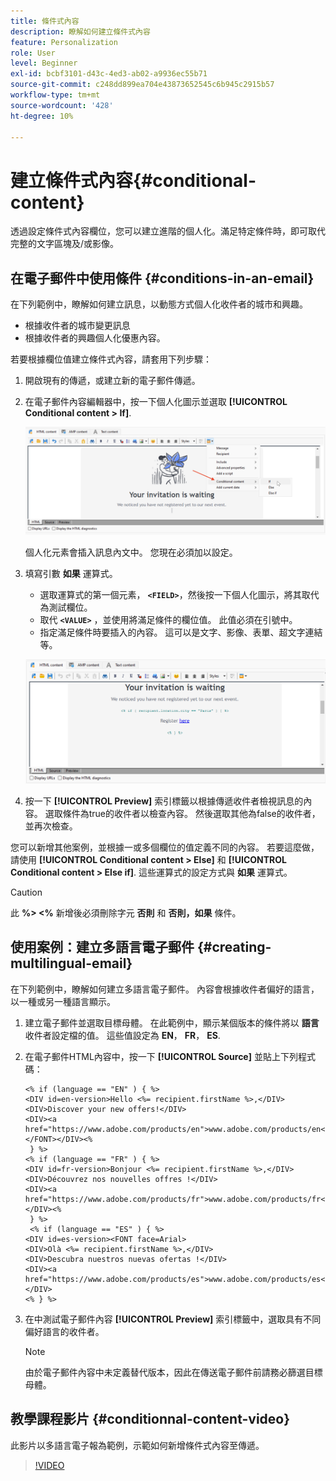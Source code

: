 ```yaml
---
title: 條件式內容
description: 瞭解如何建立條件式內容
feature: Personalization
role: User
level: Beginner
exl-id: bcbf3101-d43c-4ed3-ab02-a9936ec55b71
source-git-commit: c248dd899ea704e43873652545c6b945c2915b57
workflow-type: tm+mt
source-wordcount: '428'
ht-degree: 10%

---
```


# 建立條件式內容{#conditional-content}

透過設定條件式內容欄位，您可以建立進階的個人化。滿足特定條件時，即可取代完整的文字區塊及/或影像。


## 在電子郵件中使用條件 {#conditions-in-an-email}

在下列範例中，瞭解如何建立訊息，以動態方式個人化收件者的城市和興趣。

* 根據收件者的城市變更訊息
* 根據收件者的興趣個人化優惠內容。

若要根據欄位值建立條件式內容，請套用下列步驟：

1. 開啟現有的傳遞，或建立新的電子郵件傳遞。
1. 在電子郵件內容編輯器中，按一下個人化圖示並選取 **[!UICONTROL Conditional content > If]**.

   ![插入條件](assets/condition-insert.png)

   個人化元素會插入訊息內文中。 您現在必須加以設定。

1. 填寫引數 **如果** 運算式。

   * 選取運算式的第一個元素， **`<FIELD>`**，然後按一下個人化圖示，將其取代為測試欄位。
   * 取代 **`<VALUE>`** ，並使用將滿足條件的欄位值。 此值必須在引號中。
   * 指定滿足條件時要插入的內容。 這可以是文字、影像、表單、超文字連結等。

   ![電子郵件中的條件](assets/condition-in-email.png)

1. 按一下 **[!UICONTROL Preview]** 索引標籤以根據傳遞收件者檢視訊息的內容。 選取條件為true的收件者以檢查內容。 然後選取其他為false的收件者，並再次檢查。

您可以新增其他案例，並根據一或多個欄位的值定義不同的內容。 若要這麼做，請使用 **[!UICONTROL Conditional content > Else]** 和 **[!UICONTROL Conditional content > Else if]**. 這些運算式的設定方式與 **如果** 運算式。

>[!CAUTION]
>
>此 **%> &lt;%** 新增後必須刪除字元 **否則** 和 **否則，如果** 條件。


## 使用案例：建立多語言電子郵件 {#creating-multilingual-email}

在下列範例中，瞭解如何建立多語言電子郵件。 內容會根據收件者偏好的語言，以一種或另一種語言顯示。

1. 建立電子郵件並選取目標母體。 在此範例中，顯示某個版本的條件將以 **語言** 收件者設定檔的值。 這些值設定為 **EN**， **FR**， **ES**.
1. 在電子郵件HTML內容中，按一下 **[!UICONTROL Source]** 並貼上下列程式碼：

   ```
   <% if (language == "EN" ) { %>
   <DIV id=en-version>Hello <%= recipient.firstName %>,</DIV>
   <DIV>Discover your new offers!</DIV>
   <DIV><a href="https://www.adobe.com/products/en">www.adobe.com/products/en</A></FONT></DIV><%
    } %>
   <% if (language == "FR" ) { %>
   <DIV id=fr-version>Bonjour <%= recipient.firstName %>,</DIV>
   <DIV>Découvrez nos nouvelles offres !</DIV>
   <DIV><a href="https://www.adobe.com/products/fr">www.adobe.com/products/fr</A></DIV><%
    } %>
    <% if (language == "ES" ) { %>
   <DIV id=es-version><FONT face=Arial>
   <DIV>Olà <%= recipient.firstName %>,</DIV>
   <DIV>Descubra nuestros nuevas ofertas !</DIV>
   <DIV><a href="https://www.adobe.com/products/es">www.adobe.com/products/es</A></DIV>
   <% } %>
   ```

1. 在中測試電子郵件內容 **[!UICONTROL Preview]** 索引標籤中，選取具有不同偏好語言的收件者。

   >[!NOTE]
   >
   >由於電子郵件內容中未定義替代版本，因此在傳送電子郵件前請務必篩選目標母體。

## 教學課程影片 {#conditionnal-content-video}

此影片以多語言電子報為範例，示範如何新增條件式內容至傳遞。

>[!VIDEO](https://video.tv.adobe.com/v/335682?quality=12)
